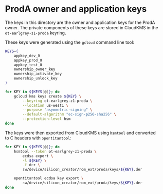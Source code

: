 # ProdA owner and application keys

The keys in this directory are the owner and application keys for the ProdA owner.
The private components of these keys are stored in CloudKMS in the `ot-earlgrey-z1-proda` keyring.

These keys were generated using the `gcloud` command line tool:

```bash
KEYS=(
    appkey_dev_0
    appkey_prod_0
    appkey_test_0
    ownership_owner_key
    ownership_activate_key
    ownership_unlock_key
)

for KEY in ${KEYS[@]}; do
    gcloud kms keys create ${KEY} \
        --keyring ot-earlgrey-z1-proda \
        --location us-west1 \
        --purpose "asymmetric-signing" \
        --default-algorithm "ec-sign-p256-sha256" \
        --protection-level hsm
done
```

The keys were then exported from CloudKMS using `hsmtool` and converted to C headers with `opentitantool`:

```bash
for KEY in ${KEYS[@]}; do
    hsmtool --token ot-earlgrey-z1-proda \
        ecdsa export \
        -l ${KEY} \
        -f der \
        sw/device/silicon_creator/rom_ext/proda/keys/${KEY}.der

    opentitantool ecdsa key export \
        sw/device/silicon_creator/rom_ext/proda/keys/${KEY}.der
done
```
